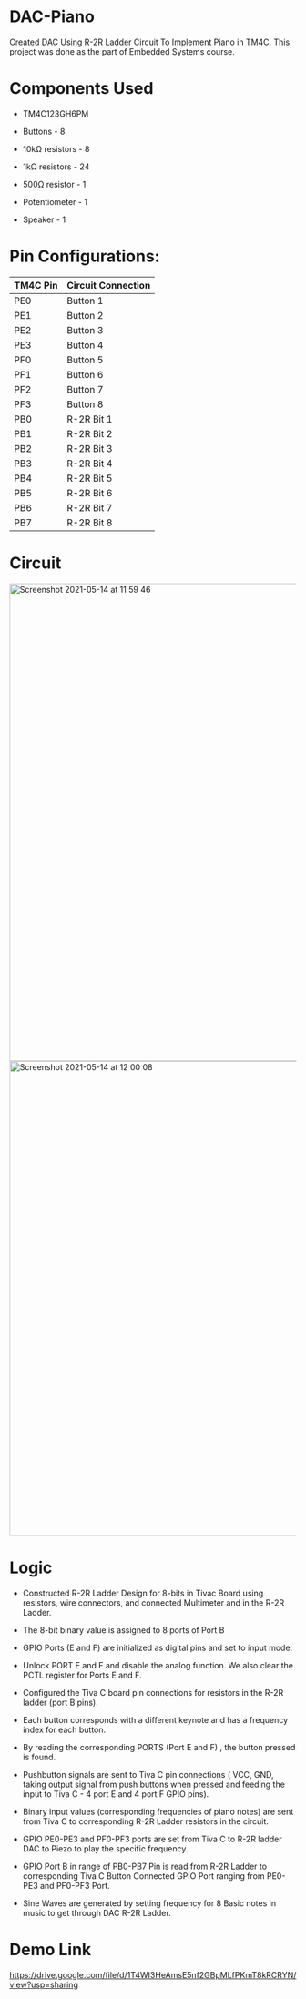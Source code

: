 # DAC-Piano
Created DAC Using R-2R Ladder Circuit To Implement Piano in TM4C. This project was done as the part of Embedded Systems course.

# Components Used
- TM4C123GH6PM

- Buttons - 8

- 10kΩ resistors - 8

- 1kΩ resistors - 24

- 500Ω resistor - 1

- Potentiometer - 1

- Speaker - 1

# Pin Configurations:
  TM4C Pin    | Circuit Connection
------------- | ------------------
   PE0        |     Button 1
   PE1        |     Button 2
   PE2        |     Button 3
   PE3        |     Button 4
   PF0        |     Button 5
   PF1        |     Button 6
   PF2        |     Button 7
   PF3        |     Button 8
   PB0        |     R-2R Bit 1
   PB1        |     R-2R Bit 2  
   PB2        |     R-2R Bit 3
   PB3        |     R-2R Bit 4
   PB4        |     R-2R Bit 5
   PB5        |     R-2R Bit 6
   PB6        |     R-2R Bit 7
   PB7        |     R-2R Bit 8
            
# Circuit
<img width="839" alt="Screenshot 2021-05-14 at 11 59 46" src="https://user-images.githubusercontent.com/60811574/118230943-fb181980-b4ab-11eb-899c-0675aefe6c2d.png">

<img width="834" alt="Screenshot 2021-05-14 at 12 00 08" src="https://user-images.githubusercontent.com/60811574/118231000-15ea8e00-b4ac-11eb-8dec-997960e6b62d.png">


# Logic
- Constructed R-2R Ladder Design for 8-bits in Tivac Board using resistors, wire connectors, and connected Multimeter and in the R-2R Ladder.

- The 8-bit binary value is assigned to 8 ports of Port B

- GPIO Ports (E and F) are initialized as digital pins and set to input
mode.

- Unlock PORT E and F and disable the analog function. We also clear
the PCTL register for Ports E and F.

- Configured the Tiva C board pin connections for resistors in the R-2R
ladder (port B pins).

- Each button corresponds with a different keynote and has a
frequency index for each button.

- By reading the corresponding PORTS (Port E and F) , the button
pressed is found.

- Pushbutton signals are sent to Tiva C pin connections ( VCC, GND,
taking output signal from push buttons when pressed and feeding the
input to Tiva C - 4 port E and 4 port F GPIO pins).

- Binary input values (corresponding frequencies of piano notes) are
sent from Tiva C to corresponding R-2R Ladder resistors in the circuit.

- GPIO PE0-PE3 and PF0-PF3 ports are set from Tiva C to R-2R ladder DAC to Piezo to play the specific frequency.

- GPIO Port B in range of PB0-PB7 Pin is read from R-2R Ladder to corresponding Tiva C Button Connected GPIO Port ranging from PE0-PE3 and PF0-PF3 Port.

- Sine Waves are generated by setting frequency for 8 Basic notes in music to get through DAC R-2R Ladder.

# Demo Link
https://drive.google.com/file/d/1T4WI3HeAmsE5nf2GBpMLfPKmT8kRCRYN/view?usp=sharing


